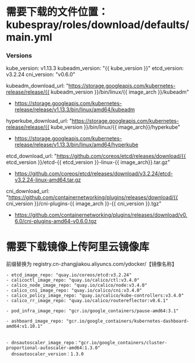 # 需要下载的文件位置：kubespray/roles/download/defaults/main.yml 

### Versions
kube_version: v1.13.3
kubeadm_version: "{{ kube_version }}"
etcd_version: v3.2.24
cni_version: "v0.6.0"

kubeadm_download_url: "https://storage.googleapis.com/kubernetes-release/release/{{ kubeadm_version }}/bin/linux/{{ image_arch }}/kubeadm"
- https://storage.googleapis.com/kubernetes-release/release/v1.13.3/bin/linux/amd64/kubeadm

hyperkube_download_url: "https://storage.googleapis.com/kubernetes-release/release/{{ kube_version }}/bin/linux/{{ image_arch}}/hyperkube"
- https://storage.googleapis.com/kubernetes-release/release/v1.13.3/bin/linux/amd64/hyperkube

etcd_download_url: "https://github.com/coreos/etcd/releases/download/{{ etcd_version }}/etcd-{{ etcd_version }}-linux-{{ image_arch}}.tar.gz"
- https://github.com/coreos/etcd/releases/download/v3.2.24/etcd-v3.2.24-linux-amd64.tar.gz

cni_download_url: "https://github.com/containernetworking/plugins/releases/download/{{ cni_version }}/cni-plugins-{{ image_arch }}-{{ cni_version }}.tgz"
- https://github.com/containernetworking/plugins/releases/download/v0.6.0/cni-plugins-amd64-v0.6.0.tgz

# 需要下载镜像上传阿里云镜像库 
前缀替换为 registry.cn-zhangjiakou.aliyuncs.com/ydocker/【镜像名称】

```
- etcd_image_repo: "quay.io/coreos/etcd:v3.2.24"
- calicoctl_image_repo: "quay.io/calico/ctl:v3.4.0"
- calico_node_image_repo: "quay.io/calico/node:v3.4.0"
- calico_cni_image_repo: "quay.io/calico/cni:v3.4.0"
- calico_policy_image_repo: "quay.io/calico/kube-controllers:v3.4.0"
- calico_rr_image_repo: "quay.io/calico/routereflector:v0.6.1"

- pod_infra_image_repo: "gcr.io/google_containers/pause-amd64:3.1"

- ashboard_image_repo: "gcr.io/google_containers/kubernetes-dashboard-amd64:v1.10.1" 

  
- dnsautoscaler_image_repo："gcr.io/google_containers/cluster-proportional-autoscaler-amd64:1.3.0"
  dnsautoscaler_version：1.3.0
```
